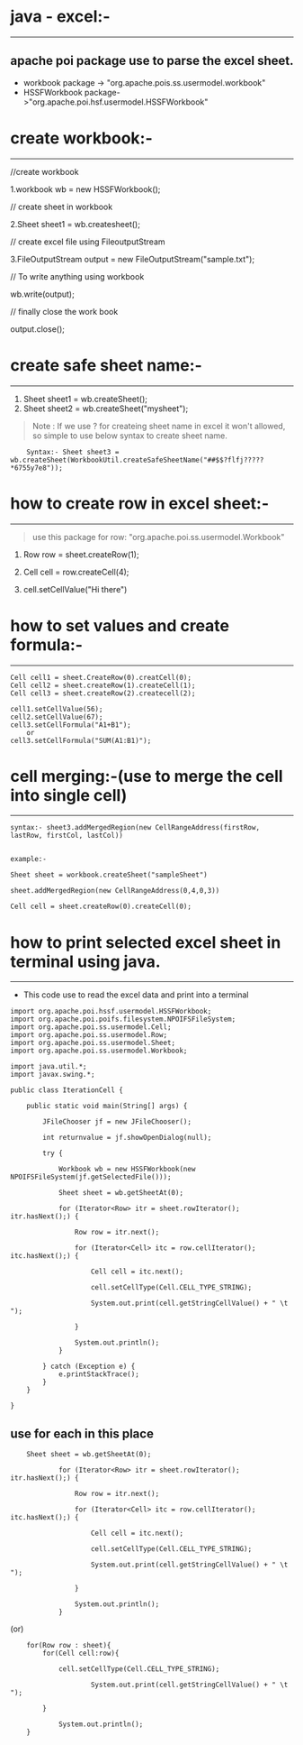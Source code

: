 # java - excel:-
---

## apache poi package use to parse the excel sheet.

- workbook package -> "org.apache.pois.ss.usermodel.workbook"
- HSSFWorkbook package->"org.apache.poi.hsf.usermodel.HSSFWorkbook" 

# create workbook:-
---

//create workbook

1.workbook wb = new HSSFWorkbook();


// create sheet in workbook

2.Sheet sheet1 = wb.createsheet();

// create excel file using FileoutputStream

3.FileOutputStream output = new FileOutputStream("sample.txt");

// To write anything using workbook 

wb.write(output);

// finally close the work book

output.close();




# create safe sheet name:-
---

1. Sheet sheet1 = wb.createSheet();
2. Sheet sheet2 = wb.createSheet("mysheet");

> Note : If we use ? for createing sheet name in excel it won't allowed, so simple to use below syntax to create sheet name.
```    
	Syntax:- Sheet sheet3 = wb.createSheet(WorkbookUtil.createSafeSheetName("##$$?flfj?????*6755y7e8"));
```

# how to create row in excel sheet:-
---

> use this package for row: "org.apache.poi.ss.usermodel.Workbook"


 1. Row row = sheet.createRow(1);

 2. Cell cell = row.createCell(4);

 3. cell.setCellValue("Hi there")


# how to set values and create formula:-
---

    Cell cell1 = sheet.CreateRow(0).creatCell(0);
    Cell cell2 = sheet.createRow(1).createCell(1);
    Cell cell3 = sheet.createRow(2).createcell(2);
	 
    cell1.setCellValue(56);
	cell2.setCellValue(67);
	cell3.setCellFormula("A1+B1");
		or
	cell3.setCellFormula("SUM(A1:B1)");


# cell merging:-(use to merge the cell into single cell)
---

```
syntax:- sheet3.addMergedRegion(new CellRangeAddress(firstRow, lastRow, firstCol, lastCol))
```
```

example:-

Sheet sheet = workbook.createSheet("sampleSheet")

sheet.addMergedRegion(new CellRangeAddress(0,4,0,3)) 

Cell cell = sheet.createRow(0).createCell(0);

```

# how to print selected excel sheet in terminal using java.
---

- This code use to read the excel data and print into a terminal

```
import org.apache.poi.hssf.usermodel.HSSFWorkbook;
import org.apache.poi.poifs.filesystem.NPOIFSFileSystem;
import org.apache.poi.ss.usermodel.Cell;
import org.apache.poi.ss.usermodel.Row;
import org.apache.poi.ss.usermodel.Sheet;
import org.apache.poi.ss.usermodel.Workbook;

import java.util.*;
import javax.swing.*;

public class IterationCell {

	public static void main(String[] args) {

		JFileChooser jf = new JFileChooser();

		int returnvalue = jf.showOpenDialog(null);

		try {

			Workbook wb = new HSSFWorkbook(new NPOIFSFileSystem(jf.getSelectedFile()));

			Sheet sheet = wb.getSheetAt(0);

			for (Iterator<Row> itr = sheet.rowIterator(); itr.hasNext();) {

				Row row = itr.next();

				for (Iterator<Cell> itc = row.cellIterator(); itc.hasNext();) {

					Cell cell = itc.next();

					cell.setCellType(Cell.CELL_TYPE_STRING);

					System.out.print(cell.getStringCellValue() + " \t ");

				}

				System.out.println();
			}

		} catch (Exception e) {
			e.printStackTrace();
		}
	}

}

```


## use for each in this place

```
	Sheet sheet = wb.getSheetAt(0);

			for (Iterator<Row> itr = sheet.rowIterator(); itr.hasNext();) {

				Row row = itr.next();

				for (Iterator<Cell> itc = row.cellIterator(); itc.hasNext();) {

					Cell cell = itc.next();

					cell.setCellType(Cell.CELL_TYPE_STRING);

					System.out.print(cell.getStringCellValue() + " \t ");

				}

				System.out.println();
			}
```

   (or)     

```
    for(Row row : sheet){
		for(Cell cell:row){

			cell.setCellType(Cell.CELL_TYPE_STRING);

					System.out.print(cell.getStringCellValue() + " \t ");

		}

			System.out.println();
	}
```

